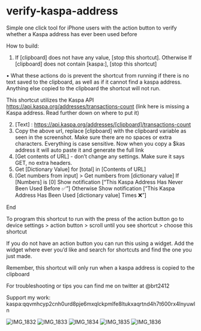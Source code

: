 # verify-kaspa-address
Simple one click tool for iPhone users with the action button to verify whether a Kaspa address has ever been used before 



How to build: 

1. If [clipboard] does not have any value, [stop this shortcut]. 
       Otherwise 
          If [clipboard] does not contain [kaspa:], [stop this shortcut] 

• What these actions do is prevent the shortcut from running if there is no text saved to the clipboard, as well as if it cannot find a kaspa address. Anything else copied to the clipboard the shortcut will not run. 

This shortcut utilizes the Kaspa API  https://api.kaspa.org/addresses/transactions-count (link here is missing a Kaspa address. Read further down on where to put it)

2. [Text] :  https://api.kaspa.org/addresses/[clipboard]/transactions-count
3. Copy the above url, replace [clipboard] with the clipboard variable as seen in the screenshot. Make sure there are no spaces or extra characters. Everything is case sensitive. Now when you copy a $kas address it will auto paste it and generate the full link
4.  [Get contents of URL] - don’t change any settings. Make sure it says GET, no extra headers.
5. Get [Dictionary Value] for [total] in [Contents of URL] 
6. [Get numbers from input] > Get numbers from [dictionary value] 
   If [Numbers] is [0] 
    Show notification [“This          Kaspa Address Has Never Been Used Before ✅”]
   Otherwise 
     Show notification [“This Kaspa Address Has Been Used [dictionary value] Times ❌”]

End

To program this shortcut to run with the press of the action button go to device settings > action button > scroll until you see shortcut > choose this shortcut 

If you do not have an action button you can run this using a widget. Add the widget where ever you’d like and search for shortcuts and find the one you just made. 

Remember, this shortcut will only run when a kaspa address is copied to the clipboard

For troubleshooting or tips you can find me on twitter at @brt2412

Support my work: kaspa:qqvmhcyp2cnh0urd8pje6mxqlckpmlfe8ltukxaqrtnd4h7t600rx4lnyuwln

![IMG_1832](https://github.com/user-attachments/assets/c568919f-b9df-443b-9e4b-81f4ea485fcb)
![IMG_1833](https://github.com/user-attachments/assets/ca9a86aa-8604-48d3-9d4a-7b6e8361b78a)
![IMG_1834](https://github.com/user-attachments/assets/6cc8bf93-a54a-4143-a146-eec8389c29a2)
![IMG_1835](https://github.com/user-attachments/assets/1b6520b8-adeb-4de6-b22b-da9f2e1851fc)
![IMG_1836](https://github.com/user-attachments/assets/a82c9014-75bf-4f98-8dff-0a5824aa00b6)
